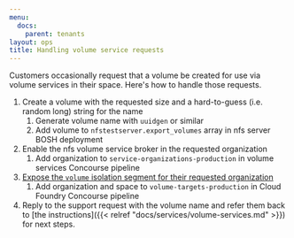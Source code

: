 ```yaml
---
menu:
  docs:
    parent: tenants
layout: ops
title: Handling volume service requests
---
```


Customers occasionally request that a volume be created for use via volume services in their space. Here's how to handle those requests.

1. Create a volume with the requested size and a hard-to-guess (i.e. random long) string for the name
    1. Generate volume name with `uuidgen` or similar
    1. Add volume to `nfstestserver.export_volumes` array in nfs server BOSH deployment
1. Enable the nfs volume service broker in the requested organization
    1. Add organization to `service-organizations-production` in volume services Concourse pipeline
1. [Expose the `volume` isolation segment for their requested organization](https://docs.cloudfoundry.org/adminguide/isolation-segments.html#relationships)
    1. Add organization and space to `volume-targets-production` in Cloud Foundry Concourse pipeline
1. Reply to the support request with the volume name and refer them back to [the instructions]({{< relref "docs/services/volume-services.md" >}}) for next steps.
